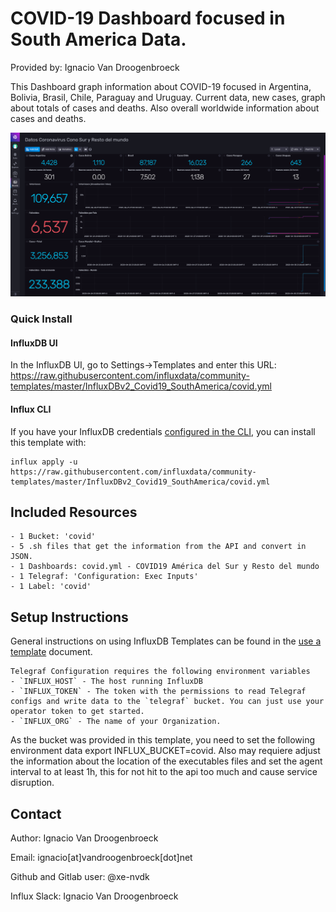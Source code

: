 # COVID-19 Dashboard focused in South America Data. 

Provided by: Ignacio Van Droogenbroeck

This Dashboard graph information about COVID-19 focused in Argentina, Bolivia, Brasil, Chile, Paraguay and Uruguay. Current data, new cases, graph about totals of cases and deaths. Also overall worldwide information about cases and deaths.  

![Dashboard Screenshot](screenshot.png)

### Quick Install

#### InfluxDB UI

In the InfluxDB UI, go to Settings->Templates and enter this URL: https://raw.githubusercontent.com/influxdata/community-templates/master/InfluxDBv2_Covid19_SouthAmerica/covid.yml

#### Influx CLI
If you have your InfluxDB credentials [configured in the CLI](https://v2.docs.influxdata.com/v2.0/reference/cli/influx/config/), you can install this template with:

```
influx apply -u https://raw.githubusercontent.com/influxdata/community-templates/master/InfluxDBv2_Covid19_SouthAmerica/covid.yml
```

## Included Resources

    - 1 Bucket: 'covid'
    - 5 .sh files that get the information from the API and convert in JSON.
    - 1 Dashboards: covid.yml - COVID19 América del Sur y Resto del mundo
    - 1 Telegraf: 'Configuration: Exec Inputs'
    - 1 Label: 'covid'

## Setup Instructions

General instructions on using InfluxDB Templates can be found in the [use a template](../docs/use_a_template.md) document.
    
    Telegraf Configuration requires the following environment variables
    - `INFLUX_HOST` - The host running InfluxDB
    - `INFLUX_TOKEN` - The token with the permissions to read Telegraf configs and write data to the `telegraf` bucket. You can just use your operator token to get started.
    - `INFLUX_ORG` - The name of your Organization.

As the bucket was provided in this template, you need to set the following environment data </code>export INFLUX_BUCKET=covid</code>. Also may requiere adjust the information about the location of the executables files and set the agent interval to at least 1h, this for not hit to the api too much and cause service disruption. 

## Contact

Author: Ignacio Van Droogenbroeck

Email: ignacio[at]vandroogenbroeck[dot]net

Github and Gitlab user: @xe-nvdk 

Influx Slack: Ignacio Van Droogenbroeck
